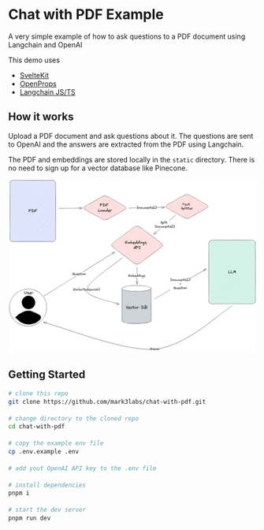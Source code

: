 # Chat with PDF Example

A very simple example of how to ask questions to a PDF document using Langchain and OpenAI

This demo uses

- [SvelteKit](https://kit.svelte.dev)
- [OpenProps](https://open-props.style)
- [Langchain JS/TS](https://js.langchain.com)

## How it works

Upload a PDF document and ask questions about it. The questions are sent to OpenAI and the answers are extracted from the PDF using Langchain.

The PDF and embeddings are stored locally in the `static` directory. There is no need to sign up for a vector database like Pinecone.

![image](/static/diagram.png)

## Getting Started

```bash
# clone this repo
git clone https://github.com/mark3labs/chat-with-pdf.git

# change directory to the cloned repo
cd chat-with-pdf

# copy the example env file
cp .env.example .env

# add yout OpenAI API key to the .env file

# install dependencies
pnpm i

# start the dev server
pnpm run dev
```
